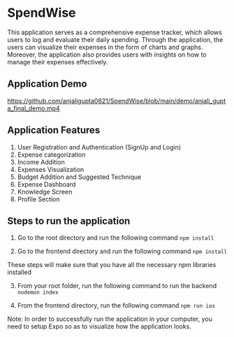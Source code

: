 # SpendWise

This application serves as a comprehensive expense tracker, which allows users to log and evaluate their daily spending. Through the application, the users can visualize their expenses in the form of charts and graphs. Moreover, the application also provides users with insights on how to manage their expenses effectively.

## Application Demo
https://github.com/anjaligupta0621/SpendWise/blob/main/demo/anjali_gupta_final_demo.mp4

## Application Features
1. User Registration and Authentication (SignUp and Login) 
2. Expense categorization
3. Income Addition
4. Expenses Visualization
5. Budget Addition and Suggested Technique
6. Expense Dashboard
7. Knowledge Screen
8. Profile Section

## Steps to run the application

1. Go to the root directory and run the following command
  `npm install`

2. Go to the frontend directory and run the following command
  `npm install`

These steps will make sure that you have all the necessary npm libraries installed

3. From your root folder, run the following command to run the backend
  `nodemon index`

4. From the frontend directory, run the following command
   `npm run ios`

Note: In order to successfully run the application in your computer, you need to setup Expo so as to visualize how the application looks.
